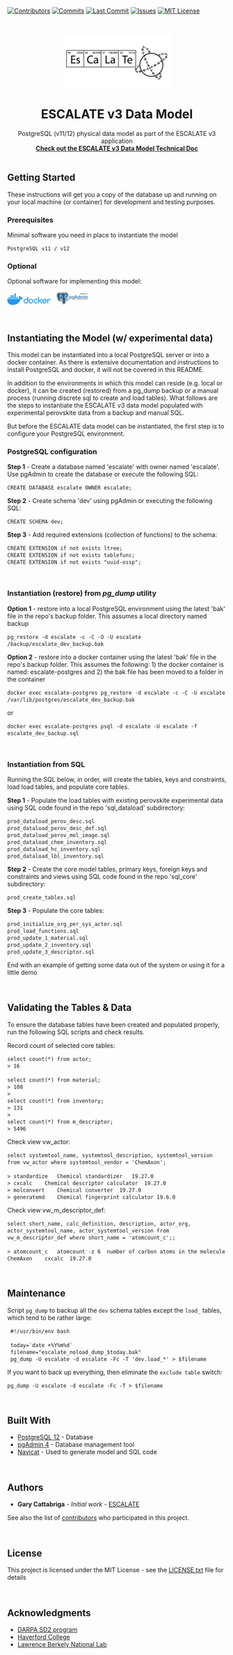 <!-- ESCALATE v3 Data Model -->
<!--
Author: Gary Cattabriga
Date: 01.29.2020
*** I'm using markdown "reference style" links for readability.
*** Reference links are enclosed in brackets [ ] instead of parentheses 
*** See the bottom of this document for the declaration of the reference variables
*** for contributors-url, forks-url, etc. This is an optional, concise syntax you may use.
*** https://www.markdownguide.org/basic-syntax/#reference-style-links
*** used some nice shields from this site:
*** https://shields.io/category/platform-support
-->
[![Contributors][contributors-shield]][contributors-url]
[![Commits][commits-shield]][commits-url]
[![Last Commit][lastcommit-shield]][lastcommit-url]
[![Issues][issues-shield]][issues-url]
[![MIT License][license-shield]][license-url]

<!-- PROJECT LOGO -->
<br />
<p align="center">
  <a href="https://github.com/darkreactions/ESCALATE">
    <img src="images/Escalate_B-04.png" alt="Logo" width="250 height="100">
  </a>
  <h1 align="center">ESCALATE v3 Data Model</h1>
  <p align="center">
   PostgreSQL (v11/12) physical data model as part of the ESCALATE v3 application 
    <br />
    <a href="https://github.com/darkreactions/ESCALATE/blob/master/data_model/TECHNICAL.md"><strong>Check out the ESCALATE v3 Data Model Technical Doc</strong></a>
    <br />
    <br />
  </p>
</p>


## Getting Started

These instructions will get you a copy of the database up and running on your local machine (or container) for development and testing purposes. 

### Prerequisites

Minimal software you need in place to instantiate the model

```
PostgreSQL v11 / v12
```

### Optional

Optional software for implementing this model:

[![dockerlogo][docker-logo]][dockerinstall-url]
&ensp;[![pgadminlogo][pgadmin-logo]][pgadmininstall-url]

<br/>

## Instantiating the Model (w/ experimental data)

This model can be instantiated into a local PostgreSQL server or into a docker container. As there is extensive documentation and instructions to install PostgreSQL and docker, it will not be covered in this README.

In addition to the environments in which this model can reside (e.g. local or docker), it can be created (restored) from a pg_dump backup or a manual process (running discrete sql to create and load tables). What follows are the steps to instantiate the ESCALATE v3 data model populated with experimental perovskite data from a backup and manual SQL.

But before the ESCALATE data model can be instantiated, the first step is to configure your PostgreSQL environment.

### PostgreSQL configuration
**Step 1** -  Create a database named 'escalate' with owner named 'escalate'. Use pgAdmin to create the database or execute the following SQL:

```
CREATE DATABASE escalate OWNER escalate;
```
**Step 2** -  Create schema 'dev' using pgAdmin or executing the following SQL:

```
CREATE SCHEMA dev;
```
**Step 3** -  Add required extensions (collection of functions) to the schema:

```
CREATE EXTENSION if not exists ltree;
CREATE EXTENSION if not exists tablefunc;
CREATE EXTENSION if not exists "uuid-ossp";
```
<br/>

### Instantiation (restore) from *pg_dump* utility
**Option 1** -  restore into a local PostgreSQL environment
using the latest 'bak' file in the repo's backup folder. This assumes a local directory named backup

```
pg_restore -d escalate -c -C -O -U escalate /backup/escalate_dev_backup.bak
```
**Option 2** -  restore into a docker container
using the latest 'bak' file in the repo's backup folder. This assumes the following: 1) the docker container is named: escalate-postgres and 2) the bak file has been moved to a folder in the container

```
docker exec escalate-postgres pg_restore -d escalate -c -C -U escalate /var/lib/postgres/escalate_dev_backup.bak
```
or 

```
docker exec escalate-postgres psql -d escalate -U escalate -f escalate_dev_backup.sql
```
<br/>

### Instantiation from SQL
Running the SQL below, in order, will create the tables, keys and constraints, load load tables, and populate core tables.


**Step 1** - Populate the load tables with existing perovskite experimental data using SQL code found in the repo 'sql_dataload' subdirectory:

```
prod_dataload_perov_desc.sql
prod_dataload_perov_desc_def.sql
prod_dataload_perov_mol_image.sql
prod_dataload_chem_inventory.sql
prod_dataload_hc_inventory.sql
prod_dataload_lbl_inventory.sql
```

**Step 2** - Create the core model tables, primary keys, foreign keys and constraints and views using SQL code found in the repo 'sql_core' subdirectory:

```
prod_create_tables.sql
```

**Step 3** - Populate the core tables:

```
prod_initialize_org_per_sys_actor.sql
prod_load_functions.sql
prod_update_1_material.sql
prod_update_2_inventory.sql
prod_update_3_descriptor.sql
```

End with an example of getting some data out of the system or using it for a little demo

<br/>

## Validating the Tables & Data

To ensure the database tables have been created and populated properly, run the following SQL scripts and check results.


Record count of selected core tables:

```
select count(*) from actor;
> 16

select count(*) from material;
> 108
> 
select count(*) from inventory;
> 131
> 
select count(*) from m_descriptor;
> 5496
```

Check view vw_actor:

```
select systemtool_name, systemtool_description, systemtool_version from vw_actor where systemtool_vendor = 'ChemAxon';
 
> standardize	Chemical standardizer	19.27.0
> cxcalc	Chemical descriptor calculator	19.27.0
> molconvert	Chemical converter	19.27.0
> generatemd	Chemical fingerprint calculator	19.6.0
```

Check view vw_m_descriptor_def:

```
select short_name, calc_definition, description, actor_org, actor_systemtool_name, actor_systemtool_version from vw_m_descriptor_def where short_name = 'atomcount_c';;
 
> atomcount_c	atomcount -z 6	number of carbon atoms in the molecule 	ChemAxon	cxcalc	19.27.0
```

<br/>

## Maintenance
Script `pg_dump` to backup all the `dev` schema tables except the `load_` tables, which tend to be rather large:

```
 #!/usr/bin/env bash
 
 today=`date +%Y%m%d`
 filename="escalate_noload_dump_$today.bak"
 pg_dump -U escalate -d escalate -Fc -T 'dev.load_*' > $filename 
```

If you want to back up everything, then eliminate the `exclude table` switch:

```
pg_dump -U escalate -d escalate -Fc -T > $filename
```

<br/>

## Built With

* [PostgreSQL 12](https://www.postgresql.org) - Database
* [pgAdmin 4](https://www.pgadmin.org) - Database management tool
* [Navicat](https://www.navicat.com/en/) - Used to generate model and SQL code

<br/>

## Authors

* **Gary Cattabriga** - *Initial work* - [ESCALATE](https://github.com/gcatabr1)

See also the list of [contributors](https://github.com/darkreactions/ESCALATE/graphs/contributors) who participated in this project.

<br/>

## License

This project is licensed under the MIT License - see the [LICENSE.txt](LICENSE.txt) file for details

<br/>

## Acknowledgments
* [DARPA SD2 program](https://www.darpa.mil/program/synergistic-discovery-and-design)
* [Haverford College](https://www.haverford.edu)
* [Lawrence Berkely National Lab](https://www.lbl.gov)

<br/>

<!-- MARKDOWN LINKS & IMAGES -->
[contributors-shield]: https://img.shields.io/github/contributors/darkreactions/ESCALATE
[contributors-url]: https://github.com/darkreactions/ESCALATE/graphs/contributors
[lastcommit-shield]: https://img.shields.io/github/last-commit/darkreactions/ESCALATE
[lastcommit-url]: https://github.com/darkreactions/ESCALATE/graphs/commit-activity
[issues-shield]: https://img.shields.io/github/issues/darkreactions/ESCALATE
[issues-url]: https://github.com/darkreactions/ESCALATE/issues
[license-shield]: https://img.shields.io/github/license/darkreactions/ESCALATE
[license-url]: https://github.com/darkreactions/ESCALATE/blob/master/LICENSE
[commits-shield]: https://img.shields.io/github/commit-activity/m/darkreactions/ESCALATE
[commits-url]: https://github.com/darkreactions/ESCALATE/graphs/commit-activity
[postgresqlinstall-url]: https://www.postgresql.org/download/
[postgresql-logo]: images/postgresql_logo.png
[dockerinstall-url]: https://docs.docker.com/install/
[docker-logo]: images/docker_logo.png
[pgadmininstall-url]: https://www.pgadmin.org/download/
[pgadmin-logo]: images/pgadmin_logo.png

